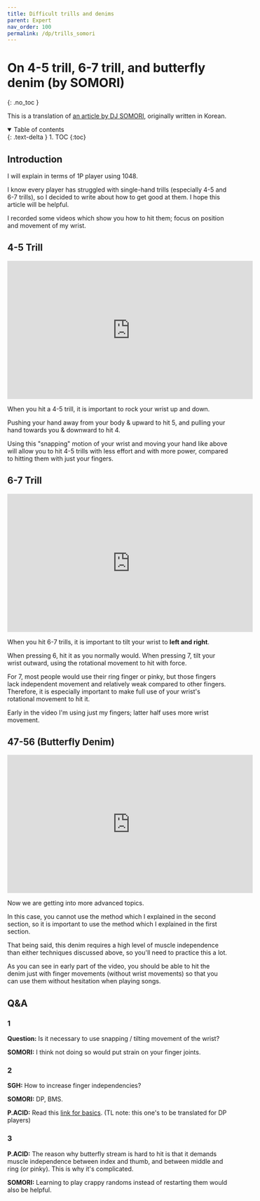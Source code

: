 ```yaml
---
title: Difficult trills and denims
parent: Expert
nav_order: 100
permalink: /dp/trills_somori
---
```


# On 4-5 trill, 6-7 trill, and butterfly denim (by SOMORI)
{: .no_toc }

This is a translation of [an article by DJ SOMORI](https://gall.dcinside.com/board/view/?id=rhythmgame_new1&no=113493), originally written in Korean.

<details open markdown="block">
  <summary>
    Table of contents
  </summary>
  {: .text-delta }
1. TOC
{:toc}
</details>

## Introduction

I will explain in terms of 1P player using 1048.

I know every player has struggled with single-hand trills (especially 4-5 and 6-7 trills), so I decided to write about how to get good at them. I hope this article will be helpful.

I recorded some videos which show you how to hit them; focus on position and movement of my wrist.

## 4-5 Trill

<iframe width="560" height="315" src="https://www.youtube.com/embed/WQpmv0mB-xE" title="YouTube video player" frameborder="0" allow="accelerometer; autoplay; clipboard-write; encrypted-media; gyroscope; picture-in-picture" allowfullscreen></iframe>

When you hit a 4-5 trill, it is important to rock your wrist up and down.

Pushing your hand away from your body & upward to hit 5, and pulling your hand towards you & downward to hit 4.

Using this "snapping" motion of your wrist and moving your hand like above will allow you to hit 4-5 trills with less effort and with more power, compared to hitting them with just your fingers.

## 6-7 Trill

<iframe width="560" height="315" src="https://www.youtube.com/embed/POFgVAfdi4k" title="YouTube video player" frameborder="0" allow="accelerometer; autoplay; clipboard-write; encrypted-media; gyroscope; picture-in-picture" allowfullscreen></iframe>

When you hit 6-7 trills, it is important to tilt your wrist to **left and right**.

When pressing 6, hit it as you normally would. When pressing 7, tilt your wrist outward, using the rotational movement to hit with force.

For 7, most people would use their ring finger or pinky, but those fingers lack independent movement and relatively weak compared to other fingers. Therefore, it is especially important to make full use of your wrist's rotational movement to hit it.

Early in the video I'm using just my fingers; latter half uses more wrist movement.

## 47-56 (Butterfly Denim)

<iframe width="560" height="315" src="https://www.youtube.com/embed/9TK9baxjWM0" title="YouTube video player" frameborder="0" allow="accelerometer; autoplay; clipboard-write; encrypted-media; gyroscope; picture-in-picture" allowfullscreen></iframe>

Now we are getting into more advanced topics.

In this case, you cannot use the method which I explained in the second section, so it is important to use the method which I explained in the first section.

That being said, this denim requires a high level of muscle independence than either techniques discussed above, so you'll need to practice this a lot.

As you can see in early part of the video, you should be able to hit the denim just with finger movements (without wrist movements) so that you can use them without hesitation when playing songs.

## Q&A

### 1

**Question:** Is it necessary to use snapping / tilting movement of the wrist?

**SOMORI:** I think not doing so would put strain on your finger joints.

### 2

**SGH:** How to increase finger independencies?

**SOMORI:** DP, BMS.

**P.ACID:** Read this [link for basics](https://gall.dcinside.com/mgallery/board/view/?id=iidxdp&no=7818&search_head=50&page=1).  (TL note: this one's to be translated for DP players)

### 3

**P.ACID:** The reason why butterfly stream is hard to hit is that it demands muscle independence between index and thumb, and between middle and ring (or pinky). This is why it's complicated.

**SOMORI:** Learning to play crappy randoms instead of restarting them would also be helpful.
